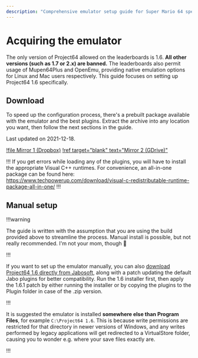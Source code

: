 ```yaml
---
description: "Comprehensive emulator setup guide for Super Mario 64 speedruns"
---
```


# Acquiring the emulator

The only version of Project64 allowed on the leaderboards is 1.6. **All other versions (such as 1.7 or 2.x) are banned.** The leaderboards also permit usage of Mupen64Plus and OpenEmu, providing native emulation options for Linux and Mac users respectively. This guide focuses on setting up Project64 1.6 specifically. 

## Download

To speed up the configuration process, there's a prebuilt package available with the emulator and the best plugins. Extract the archive into any location you want, then follow the next sections in the guide.

Last updated on 2021-12-18.

[!file Mirror 1 (Dropbox)](https://www.dropbox.com/s/j9vbmzca4xqd7bs/Project64%201.6%20%28wermi%27s%20build%20v5%29.exe?dl=1)
[!ref target="blank" text="Mirror 2 (GDrive)"](https://drive.google.com/file/d/1Tf2itlXMlcxe0Xp2XZn1iZCMqZ-wh4Z-)

!!!
If you get errors while loading any of the plugins, you will have to install the appropriate Visual C++ runtimes. For convenience, an all-in-one package can be found here: https://www.techpowerup.com/download/visual-c-redistributable-runtime-package-all-in-one/
!!!

## Manual setup

!!!warning

The guide is written with the assumption that you are using the build provided above to streamline the process. Manual install is possible, but not really recommended. I'm not your mom, though :shrug:

!!!

If you want to set up the emulator manually, you can also [download Project64 1.6 directly from Jabosoft](http://www.jabosoft.com/articles/114), along with a patch updating the default Jabo plugins for better compatibility. Run the 1.6 installer first, then apply the 1.6.1 patch by either running the installer or by copying the plugins to the Plugin folder in case of the .zip version. 

!!!

It is suggested the emulator is installed **somewhere else than Program Files**, for example `C:\Project64 1.6`. This is because write permissions are restricted for that directory in newer versions of Windows, and any writes performed by legacy applications will get redirected to a VirtualStore folder, causing you to wonder e.g. where your save files exactly are.

!!!
